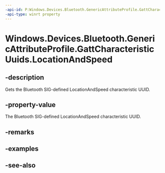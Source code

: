 ----api-id: P:Windows.Devices.Bluetooth.GenericAttributeProfile.GattCharacteristicUuids.LocationAndSpeed
-api-type: winrt property
---<!-- Property syntaxpublic System.Guid LocationAndSpeed { get; }--># Windows.Devices.Bluetooth.GenericAttributeProfile.GattCharacteristicUuids.LocationAndSpeed## -descriptionGets the Bluetooth SIG-defined LocationAndSpeed characteristic UUID.## -property-valueThe Bluetooth SIG-defined LocationAndSpeed characteristic UUID.## -remarks## -examples## -see-also